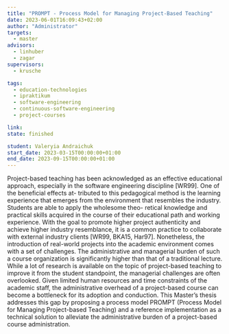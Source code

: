 ```yaml
---
title: "PROMPT - Process Model for Managing Project-Based Teaching"
date: 2023-06-01T16:09:43+02:00
author: "Administrator"
targets:
  - master
advisors:
  - linhuber
  - zagar
supervisors:
  - krusche

tags:
  - education-technologies
  - ipraktikum
  - software-engineering
  - continuous-software-engineering
  - project-courses

link: 
state: finished

student: Valeryia Andraichuk
start_date: 2023-03-15T00:00:00+01:00
end_date: 2023-09-15T00:00:00+01:00
---
```

Project-based teaching has been acknowledged as an effective educational approach, especially in the software engineering discipline [WR99]. One of the beneficial effects at- tributed to this pedagogical method is the learning experience that emerges from the environment that resembles the industry. Students are able to apply the wholesome theo- retical knowledge and practical skills acquired in the course of their educational path and working experience. With the goal to promote higher project authenticity and achieve higher industry resemblance, it is a common practice to collaborate with external industry clients [WR99, BKA15, Har97].
Nonetheless, the introduction of real-world projects into the academic environment comes with a set of challenges. The administrative and managerial burden of such a course organization is significantly higher than that of a traditional lecture. While a lot of research is available on the topic of project-based teaching to improve it from the student standpoint, the managerial challenges are often overlooked. Given limited human resources and time constraints of the academic staff, the administrative overhead of a project-based course can become a bottleneck for its adoption and conduction.
This Master’s thesis addresses this gap by proposing a process model PROMPT (Process Model for Managing Project-based Teaching) and a reference implementation as a technical solution to alleviate the administrative burden of a project-based course administration.
